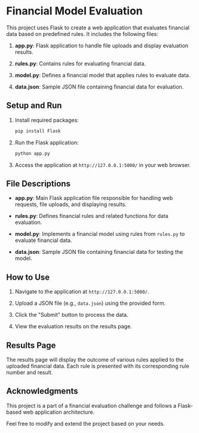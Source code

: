 # Financial Model Evaluation

This project uses Flask to create a web application that evaluates financial data based on predefined rules. It includes the following files:

1. **app.py**: Flask application to handle file uploads and display evaluation results.

2. **rules.py**: Contains rules for evaluating financial data.

3. **model.py**: Defines a financial model that applies rules to evaluate data.

4. **data.json**: Sample JSON file containing financial data for evaluation.

## Setup and Run

1. Install required packages:
    ```bash
    pip install Flask
    ```

2. Run the Flask application:
    ```bash
    python app.py
    ```

3. Access the application at `http://127.0.0.1:5000/` in your web browser.

## File Descriptions

- **app.py**: Main Flask application file responsible for handling web requests, file uploads, and displaying results.

- **rules.py**: Defines financial rules and related functions for data evaluation.

- **model.py**: Implements a financial model using rules from `rules.py` to evaluate financial data.

- **data.json**: Sample JSON file containing financial data for testing the model.

## How to Use

1. Navigate to the application at `http://127.0.0.1:5000/`.

2. Upload a JSON file (e.g., `data.json`) using the provided form.

3. Click the "Submit" button to process the data.

4. View the evaluation results on the results page.

## Results Page

The results page will display the outcome of various rules applied to the uploaded financial data. Each rule is presented with its corresponding rule number and result.

## Acknowledgments

This project is a part of a financial evaluation challenge and follows a Flask-based web application architecture.

Feel free to modify and extend the project based on your needs.

